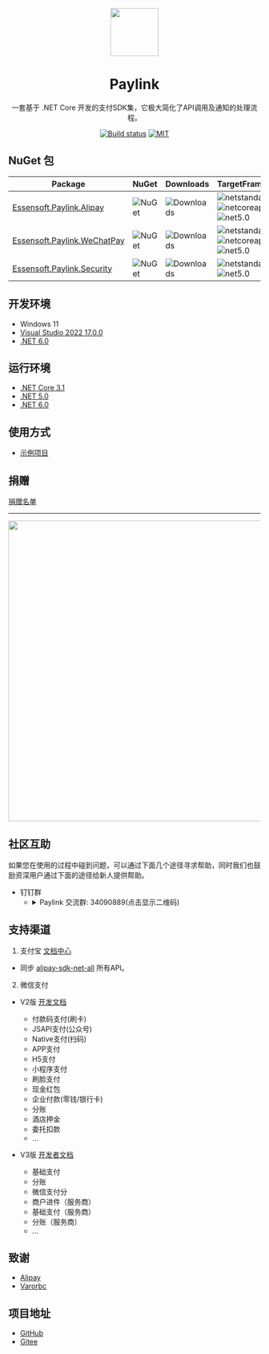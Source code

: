 <p align="center">
  <a href="https://github.com/essensoft/paylink">
    <img width="96" src="https://cdn.jsdelivr.net/gh/essensoft/paylink@main/logo.png">
  </a>
</p>

<h1 align="center">Paylink</h1>

<div align="center">

一套基于 .NET Core 开发的支付SDK集，它极大简化了API调用及通知的处理流程。

[![Build status][github-action-image]][github-action-url]
[![MIT][license-image]](LICENSE.md)

[github-action-image]: https://img.shields.io/github/workflow/status/essensoft/paylink/build/main.svg?style=flat-square
[github-action-url]: https://github.com/essensoft/paylink/actions/workflows/build.yml?query=branch%3Amain
[license-image]: https://img.shields.io/badge/License-MIT-blue.svg?style=flat-square

</div>

## NuGet 包

Package  | NuGet | Downloads | TargetFrameworks
-------- | :---- | :-------- | ---------------
[Essensoft.Paylink.Alipay][nuget-alipay-url] | ![NuGet][nuget-alipay-v-image] | ![Downloads][nuget-alipay-dt-image] | ![netstandard2.1][standard2.1-Y-image] ![netcoreapp3.1][netcoreapp3.1-Y-image] ![net5.0][net5.0-Y-image]
[Essensoft.Paylink.WeChatPay][nuget-wechatpay-url] | ![NuGet][nuget-wechatpay-v-image] | ![Downloads][nuget-wechatpay-dt-image] | ![netstandard2.1][standard2.1-Y-image] ![netcoreapp3.1][netcoreapp3.1-Y-image] ![net5.0][net5.0-Y-image]
[Essensoft.Paylink.Security][nuget-security-url] | ![NuGet][nuget-security-v-image] | ![Downloads][nuget-security-dt-image] | ![netstandard2.1][standard2.1-Y-image] ![net5.0][net5.0-Y-image]

[nuget-alipay-url]: https://www.nuget.org/packages/Essensoft.Paylink.Alipay
[nuget-alipay-v-image]: https://img.shields.io/nuget/v/Essensoft.Paylink.Alipay.svg?style=flat-square
[nuget-alipay-dt-image]: https://img.shields.io/nuget/dt/Essensoft.Paylink.Alipay.svg?style=flat-square
[nuget-wechatpay-url]: https://www.nuget.org/packages/Essensoft.Paylink.WeChatPay
[nuget-wechatpay-v-image]: https://img.shields.io/nuget/v/Essensoft.Paylink.WeChatPay.svg?style=flat-square
[nuget-wechatpay-dt-image]: https://img.shields.io/nuget/dt/Essensoft.Paylink.WeChatPay.svg?style=flat-square
[nuget-security-url]: https://www.nuget.org/packages/Essensoft.Paylink.Security
[nuget-security-v-image]: https://img.shields.io/nuget/v/Essensoft.Paylink.Security.svg?style=flat-square
[nuget-security-dt-image]: https://img.shields.io/nuget/dt/Essensoft.Paylink.Security.svg?style=flat-square
[standard2.1-Y-image]: https://img.shields.io/badge/standard2.1-Y-brightgreen.svg?style=flat-square
[netcoreapp3.1-Y-image]: https://img.shields.io/badge/netcoreapp3.1-Y-brightgreen.svg?style=flat-square
[net5.0-Y-image]: https://img.shields.io/badge/net5.0-Y-brightgreen.svg?style=flat-square

## 开发环境

* Windows 11
* [Visual Studio 2022 17.0.0](https://visualstudio.microsoft.com)
* [.NET 6.0](https://dotnet.microsoft.com/download/dotnet/6.0)

## 运行环境

- [.NET Core 3.1](https://dotnet.microsoft.com/download/dotnet/3.1)
- [.NET 5.0](https://dotnet.microsoft.com/download/dotnet/5.0)
- [.NET 6.0](https://dotnet.microsoft.com/download/dotnet/6.0)

## 使用方式

* [示例项目](samples/WebApplicationSample)

## 捐赠

[捐赠名单](FUNDING.md)

---

<img src="https://cdn.jsdelivr.net/gh/essensoft/paylink@main/qrcode-pay.png" width="600">

## 社区互助

如果您在使用的过程中碰到问题，可以通过下面几个途径寻求帮助，同时我们也鼓励资深用户通过下面的途径给新人提供帮助。

* 钉钉群
    - <details>
        <summary>Paylink 交流群: 34090889(点击显示二维码)</summary>
        <img src="https://cdn.jsdelivr.net/gh/essensoft/paylink@main/qrcode-dingtalk.png" width="300">
      </details>

## 支持渠道

1. 支付宝 [文档中心](https://openhome.alipay.com/docCenter/docCenter.htm)

* 同步 [alipay-sdk-net-all](https://github.com/alipay/alipay-sdk-net-all) 所有API。

2. 微信支付

* V2版 [开发文档](https://pay.weixin.qq.com/wiki/doc/api/index.html)
    - 付款码支付(刷卡)
    - JSAPI支付(公众号)
    - Native支付(扫码)
    - APP支付
    - H5支付
    - 小程序支付
    - 刷脸支付
    - 现金红包
    - 企业付款(零钱/银行卡)
    - 分账
    - 酒店押金
    - 委托扣款
    - ...

* V3版 [开发者文档](https://pay.weixin.qq.com/wiki/doc/apiv3/index.shtml)
    - 基础支付
    - 分账
    - 微信支付分
    - 商户进件（服务商）
    - 基础支付（服务商）
    - 分账（服务商）
    - ...

## 致谢

- [Alipay](https://github.com/alipay)
- [Varorbc](https://github.com/Varorbc)

## 项目地址

- [GitHub](https://github.com/essensoft/paylink)
- [Gitee](https://gitee.com/essensoft/paylink)
